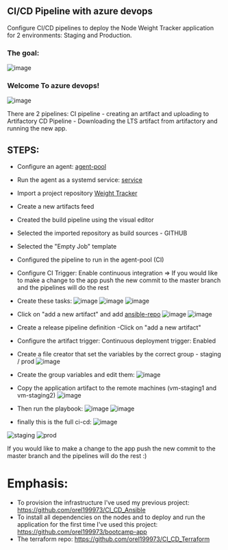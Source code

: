 ## CI/CD Pipeline with azure devops 
Configure CI/CD pipelines to deploy the Node Weight Tracker application for 2 environments: Staging and Production. </br>
### The goal:
![image](https://user-images.githubusercontent.com/71599740/140197294-11143f63-c432-4c57-b5b7-13827e8c9075.png)

### Welcome To azure devops!
![image](https://user-images.githubusercontent.com/47865329/140266113-883ef7b7-1662-42dd-adbb-549ddab668b3.png)


There are 2 pipelines:
CI pipeline - creating an artifact and uploading to Artifactory
CD Pipeline - Downloading the LTS artifact from artifactory and running the new app.

## STEPS:
* Configure an agent: [agent-pool](https://www.youtube.com/watch?v=psa8xfJ0-zI&ab_channel=Raaviblog)
* Run the agent as a systemd service: [service](https://docs.microsoft.com/en-us/azure/devops/pipelines/agents/v2-linux?view=azure-devops)
* Import a project repository [Weight Tracker](https://github.com/orel199973/bootcamp-app)
* Create a new artifacts feed
* Created the build pipeline using the visual editor
* Selected the imported repository as build sources - GITHUB
* Selected the "Empty Job" template
* Configured the pipeline to run in the agent-pool (CI)
* Configure CI Trigger: Enable continuous integration   => If you would like to make a change to the app push the new commit to the master branch and the pipelines will do the rest
* Create these tasks:
![image](https://user-images.githubusercontent.com/47865329/140266466-64e7ac10-20ff-424a-ba25-0e861db04d13.png)
![image](https://user-images.githubusercontent.com/47865329/140266531-16bbeb19-73c1-464a-aa86-22b9517be82d.png)
![image](https://user-images.githubusercontent.com/47865329/140266605-50d39769-f86c-4dfd-9793-594cf197bbba.png)
* Click on "add a new artifact" and add [ansible-repo](https://github.com/orel199973/CI_CD_Ansible)
![image](https://user-images.githubusercontent.com/71599740/140198353-9679236a-b805-499f-af56-4ef1bdc9b96b.png)
![image](https://user-images.githubusercontent.com/47865329/140267142-ea4b6f71-ccc4-4b02-8e8e-19f6c94394bc.png)
* Create a release pipeline definition -Click on "add a new artifact"
* Configure the artifact trigger: Continuous deployment trigger: Enabled
* Create a file creator that set the variables by the correct group - staging / prod
![image](https://user-images.githubusercontent.com/47865329/140267436-7fedf9e8-ef90-428b-87b5-d1ff5b65179b.png)
* Create the group variables and edit them: ![image](https://user-images.githubusercontent.com/47865329/140267713-ac3dfaa1-0e74-45aa-88a6-c9a7d9b4f87e.png)
* Copy the application artifact to the remote machines (vm-staging1 and vm-staging2)
![image](https://user-images.githubusercontent.com/47865329/140267889-20a34a78-ac19-4f48-9a65-82fa531d30bd.png)
* Then run the playbook:
![image](https://user-images.githubusercontent.com/71599740/140199003-be1d5eea-43b3-4215-88c1-2db241863fe2.png)
![image](https://user-images.githubusercontent.com/71599740/140199039-69846f1a-7eb9-47f6-9cc9-f17c9c38ae5f.png)

* finally this is the full ci-cd:
![image](https://user-images.githubusercontent.com/71599740/140199166-fac63c90-8781-4394-8dcb-7dd1587503e5.png)

![staging](https://user-images.githubusercontent.com/71599740/140199673-2fa5437c-cd46-40ec-acdf-889e0a97b788.PNG)
![prod](https://user-images.githubusercontent.com/71599740/140199721-424b543a-9517-4f74-99c4-f2a21ad6c287.PNG)


If you would like to make a change to the app push the new commit to the master branch and the pipelines will do the rest :)


# Emphasis:
* To provision the infrastructure I've used my previous project: https://github.com/orel199973/CI_CD_Ansible
* To install all dependencies on the nodes and to deploy and run the application for the first time I've used this project: https://github.com/orel199973/bootcamp-app
* The terraform repo: https://github.com/orel199973/CI_CD_Terraform
